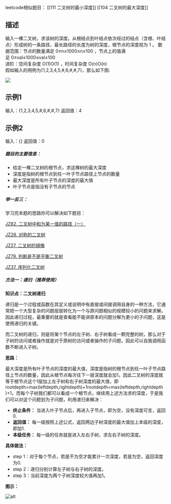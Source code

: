 leetcode相似题目：
[[111 二叉树的最小深度]]
[[104 二叉树的最大深度]]

## 描述

输入一棵二叉树，求该树的深度。从根结点到叶结点依次经过的结点（含根、叶结点）形成树的一条路径，最长路径的长度为树的深度，根节点的深度视为 1 。
数据范围：节点的数量满足 0≤n≤1000≤n≤100 ，节点上的值满足 0≤val≤1000≤val≤100  
进阶：空间复杂度 O(1)O(1) ，时间复杂度 O(n)O(n)  
假如输入的用例为{1,2,3,4,5,#,6,#,#,7}，那么如下图:

![](https://uploadfiles.nowcoder.com/images/20211105/557336_1636101249194/DFDBE52B6C61F8021FC86EB0779848B1)
## 示例1
输入：{1,2,3,4,5,#,6,#,#,7}
返回值：4
## 示例2
输入：{}
返回值：0

##### 题目的主要信息：

- 给定一棵二叉树的根节点，求这棵树的最大深度
- 深度是指树的根节点到任一叶子节点路径上节点的数量
- 最大深度是所有叶子节点的深度的最大值
- 叶子节点是指没有子节点的节点

##### 举一反三：

学习完本题的思路你可以解决如下题目：

[JZ82. 二叉树中和为某一值的路径（一）](https://www.nowcoder.com/practice/508378c0823c423baa723ce448cbfd0c?tpId=13&tqId=634)

[JZ28. 对称的二叉树](https://www.nowcoder.com/practice/ff05d44dfdb04e1d83bdbdab320efbcb?tpId=13&tqId=23452)

[JZ27. 二叉树的镜像](https://www.nowcoder.com/practice/a9d0ecbacef9410ca97463e4a5c83be7?tpId=13&tqId=1374963)

[JZ79. 判断是不是平衡二叉树](https://www.nowcoder.com/practice/8b3b95850edb4115918ecebdf1b4d222?tpId=13&tqId=23250)

[JZ37. 序列化二叉树](https://www.nowcoder.com/practice/cf7e25aa97c04cc1a68c8f040e71fb84?tpId=13&tqId=23455)

##### 方法一：递归（推荐使用）

**知识点：二叉树递归**

递归是一个过程或函数在其定义或说明中有直接或间接调用自身的一种方法，它通常把一个大型复杂的问题层层转化为一个与原问题相似的规模较小的问题来求解。因此递归过程，最重要的就是查看能不能讲原本的问题分解为更小的子问题，这是使用递归的关键。

而二叉树的递归，则是将某个节点的左子树、右子树看成一颗完整的树，那么对于子树的访问或者操作就是对于原树的访问或者操作的子问题，因此可以自我调用函数不断进入子树。

**思路：**

最大深度是所有叶子节点的深度的最大值，深度是指树的根节点到任一叶子节点路径上节点的数量，因此从根节点每次往下一层深度就会加1。因此二叉树的深度就等于根节点这个1层加上左子树和右子树深度的最大值，即rootdepth=max(leftdepth,rightdepth)+1rootdepth​=max(leftdepth​,rightdepth​)+1。而每个子树我们都可以看成一个根节点，继续用上述方法求的深度，于是我们可以对这个问题划为子问题，利用递归来解决：

- **终止条件：** 当进入叶子节点后，再进入子节点，即为空，没有深度可言，返回0.
- **返回值：** 每一级按照上述公式，返回两边子树深度的最大值加上本级的深度，即加1.
- **本级任务：** 每一级的任务就是进入左右子树，求左右子树的深度。

**具体做法：**

- step 1：对于每个节点，若是不为空才能累计一次深度，若是为空，返回深度为0.
- step 2：递归分别计算左子树与右子树的深度。
- step 3：当前深度为两个子树深度较大值再加1。

**图示：**

![alt](https://uploadfiles.nowcoder.com/images/20220330/397721558_1648631612628/912E54FDA2FC2312AE3F1E8387E0C1B6)

